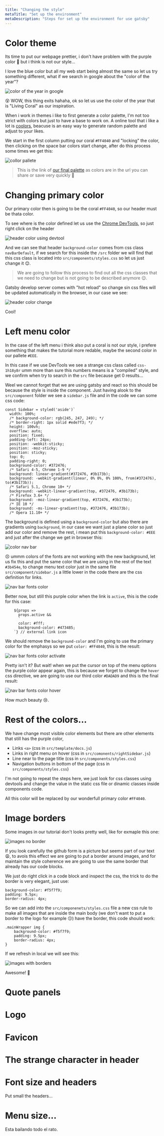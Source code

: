 ```yaml
---
title: "Changing the style"
metaTitle: "Set up the environment"
metaDescription: "Steps for set up the environment for use gatsby"
---
```


# Color theme

Its time to put our webpage prettier, i don't have problem with the purple color 🍆 but i think is not our style...

I love the blue color but all my web start being almost the same so let us try something different, what if we search in google about the "color of the year"? 

![color of the year in google](doc-img/color-of-the-year.png)

😵 WOW, this thing exits hahaha, ok so let us use the color of the year that is "Living Coral" as our inspiration.

When i work in themes i like to first generate a color palette, I'm not too strict with colors but just to have a base to work on. A online tool that i like a lot is [coolors](https://coolors.co/), beacuse is an easy way to generate random palette and adjust to your likes.

We start in the first column putting our coral `#FF4040` and "locking" the color, then clicking on the space bar colors start change, after do this process some times we get this:

![collor pallete](doc-img/color-pallete.png)

> This is the link of [our final palette](https://coolors.co/ff4040-eeeeee-dadad9-36382e-5bc3eb) as colors are in the url you can share or save very quickly  🌈

# Changing primary color

Our primary color then is going to be the coral `#FF4040`, so our header must be thata color.

To see where is the color defined let us use the [Chrome DevTools](https://developers.google.com/web/tools/chrome-devtools/?hl=en), so just right click on the header 

![header color using devtool](doc-img/header-color-devtools.png)

And we can see that header `background-color` comes from css class `navBarDefault`, if we search for this inside the `/src` folder we will find that this css class is located into `src/components/styles.css` so let us just change it 😌.

> We are going to follow this process to find out all the css classes that we need to change but is not going to be described anymore 😉.

Gatsby develop server comes with "hot reload" so change sin css files will be updated automatically in the browser, in our case we see:

![header color change](doc-img/header-color-change.png)

Cool!

# Left menu color

In the case of the left menu i think also put a coral is not our style, i prefere something that makes the tutorial more redable, maybe the second color in our pallete `#EEE`.

In this case if we use DevTools we see a strange css class called `css-1h18y8r` umm more than sure this numbers means is a "compiled" style, and we confirm when try to search in the `src` file because get 0 results...

Weel we cannot forget that we are using gatsby and react so this should be because the style is inside the component. Just having  alook to the `src/component` folder we see a `sidebar.js` file and in the code we can some css code:

```
const Sidebar = styled('aside')`
  width: 100%;
  /* background-color: rgb(245, 247, 249); */
  /* border-right: 1px solid #ede7f3; */
  height: 100vh;
  overflow: auto;
  position: fixed;
  padding-left: 24px;
  position: -webkit-sticky;
  position: -moz-sticky;
  position: sticky;
  top: 0;
  padding-right: 0;
  background-color: #372476;
  /* Safari 4-5, Chrome 1-9 */
  background: linear-gradient(#372476, #3b173b);
  background: -webkit-gradient(linear, 0% 0%, 0% 100%, from(#372476), to(#3b173b));
  /* Safari 5.1, Chrome 10+ */
  background: -webkit-linear-gradient(top, #372476, #3b173b);
  /* Firefox 3.6+ */
  background: -moz-linear-gradient(top, #372476, #3b173b);
  /* IE 10 */
  background: -ms-linear-gradient(top, #372476, #3b173b);
  /* Opera 11.10+ */
```

The background is defined using a `background-color` but also there are gradients using `background`, in our case we want just a plane color so just add our color and remove the rest, i mean put this `background-color: #EEE` and just after the change we get in browser this:

![color nav bar](doc-img/color-nav-bar.png)

😣 ummm colors of the fonts are not working with the new background, let us fix this and put the same color that we are using in the rest of the text `#3b454e`, to change menu text color just in the same file `src/component/sidebar.js` a little lower in the code there are the css definition for links.

![nav bar fonts color](doc-img/nav-bar-fonts-color.png)

Better now, but still this purple color when the link is `active`, this is the code for this case:

```
    ${props =>
      props.active &&
      `
      color: #fff;
      background-color: #473485;
    `} // external link icon
```

We should remove the `background-color` and I'm going to use the primary color for the emphasys so we put `color: #FF4040`, this is the result:

![nav bar fonts color activate](doc-img/nav-bar-fonts-color-active.png)

Pretty isn't it? But wait! when we put the cursor on top of the menu options the purple color appear again, this is because we forget to change the `hover` css directive, we are going to use our third color `#DADAD9` and this is the final result:

![nav bar fonts color hover](doc-img/nav-bar-fonts-color-hover.png)

How much beauty 😢.

# Rest of the colors...

We have change most visible color elements but there are other elements that still has the purple color,
- Links `<a>` (css in `src/template/docs.js`)
- Links in right menu on hover (css in `src/comonents/rightSidebar.js`)
- Line near to the page title (css in `src/components/styles.css`)
- Navigation buttons in bottom of the page (css in `src/components/styles.css`)

I'm not going to repeat the steps here, we just look for css classes using devtools and change the value in the static css file or dinamic classes inside components code.

All this color will be replaced by our wonderfull primary color `#FF4040`.

# Image borders

Some images in our tutorial don't looks pretty well, like for exmaple this one:

![images no border](doc-img/images-no-border.png)

If you look carefully the github form is a picture but seems part of our text 😩, to avois this effect we are going to put a border around images, and for maintain the style coherence we are going to use the same border that already has our code blocks.

We just do right click in a code block and inspect the css, the trick to do the border is very elegant, just use:

```
background-color: #f5f7f9;
padding: 9.5px;
border-radius: 4px;
```

So we can add into the `src/componenets/styles.css` file a new css rule to make all images that are inside the main body (we don't want to put a border to the logo for example 😗) have the border, this code should work:

```{css}
.mainWrapper img {
    background-color: #f5f7f9;
    padding: 9.5px;
    border-radius: 4px;    
}
```
If we refresh in local we will see this:

![images with borders](doc-img/images-with-border.png)

Awesome! 💪


# Quote panels



# Logo

# Favicon

# The strange character in header







# Font size and headers

Put small the headers...




# Menu size...

Esta bailando todo el rato.




